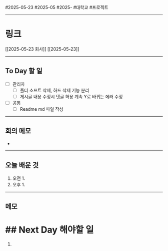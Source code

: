 #2025-05-23 #2025-05 #2025- 
#대학교 #프로젝트


------
# 링크 
[[2025-05-23 회사]]
[[2025-05-23]]

---
## To Day 할 일
- [ ] 관리자
    - [ ] 폴더 소프트 삭제, 하드 삭제 기능 분리
    - [ ] 게시글 내용 수정시 댓글 허용 계속 Y로 바뀌는 에러 수정
- [ ] 공통
    - [ ] Readme md 파일 작성
---
## 회의 메모
- 
---
## 오늘 배운 것
1. 오전
    1. 
2. 오후
    1. 
---
## 메모


# ## Next Day 해야할 일
1. 
